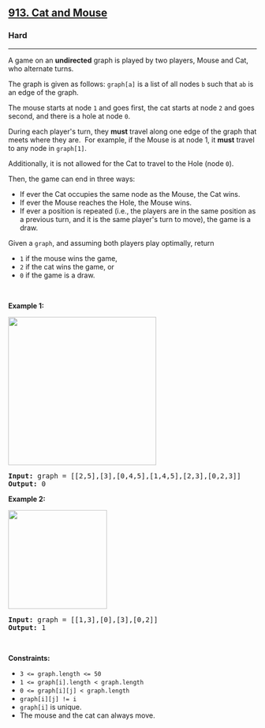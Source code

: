 <h2><a href="https://leetcode.com/problems/cat-and-mouse">913. Cat and Mouse</a></h2><h3>Hard</h3><hr><p>A game on an <strong>undirected</strong> graph is played by two players, Mouse and Cat, who alternate turns.</p>

<p>The graph is given as follows: <code>graph[a]</code> is a list of all nodes <code>b</code> such that <code>ab</code> is an edge of the graph.</p>

<p>The mouse starts at node <code>1</code> and goes first, the cat starts at node <code>2</code> and goes second, and there is a hole at node <code>0</code>.</p>

<p>During each player&#39;s turn, they <strong>must</strong> travel along one&nbsp;edge of the graph that meets where they are.&nbsp; For example, if the Mouse is at node 1, it <strong>must</strong> travel to any node in <code>graph[1]</code>.</p>

<p>Additionally, it is not allowed for the Cat to travel to the Hole (node <code>0</code>).</p>

<p>Then, the game can end in three&nbsp;ways:</p>

<ul>
	<li>If ever the Cat occupies the same node as the Mouse, the Cat wins.</li>
	<li>If ever the Mouse reaches the Hole, the Mouse wins.</li>
	<li>If ever a position is repeated (i.e., the players are in the same position as a previous turn, and&nbsp;it is the same player&#39;s turn to move), the game is a draw.</li>
</ul>

<p>Given a <code>graph</code>, and assuming both players play optimally, return</p>

<ul>
	<li><code>1</code>&nbsp;if the mouse wins the game,</li>
	<li><code>2</code>&nbsp;if the cat wins the game, or</li>
	<li><code>0</code>&nbsp;if the game is a draw.</li>
</ul>

<p>&nbsp;</p>
<p><strong class="example">Example 1:</strong></p>
<img alt="" src="https://assets.leetcode.com/uploads/2020/11/17/cat1.jpg" style="width: 300px; height: 300px;" />
<pre>
<strong>Input:</strong> graph = [[2,5],[3],[0,4,5],[1,4,5],[2,3],[0,2,3]]
<strong>Output:</strong> 0
</pre>

<p><strong class="example">Example 2:</strong></p>
<img alt="" src="https://assets.leetcode.com/uploads/2020/11/17/cat2.jpg" style="width: 200px; height: 200px;" />
<pre>
<strong>Input:</strong> graph = [[1,3],[0],[3],[0,2]]
<strong>Output:</strong> 1
</pre>

<p>&nbsp;</p>
<p><strong>Constraints:</strong></p>

<ul>
	<li><code>3 &lt;= graph.length &lt;= 50</code></li>
	<li><code>1&nbsp;&lt;= graph[i].length &lt; graph.length</code></li>
	<li><code>0 &lt;= graph[i][j] &lt; graph.length</code></li>
	<li><code>graph[i][j] != i</code></li>
	<li><code>graph[i]</code> is unique.</li>
	<li>The mouse and the cat can always move.&nbsp;</li>
</ul>
